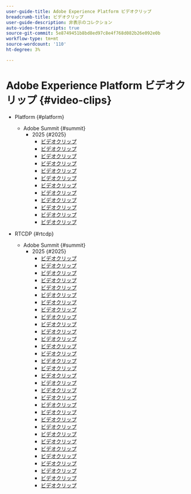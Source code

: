 ```yaml
---
user-guide-title: Adobe Experience Platform ビデオクリップ
breadcrumb-title: ビデオクリップ
user-guide-description: 非表示のコレクション
auto-video-transcripts: true
source-git-commit: 5e8749451b8bd8ed97c8e4f768d082b26e092e0b
workflow-type: tm+mt
source-wordcount: '110'
ht-degree: 3%

---
```



# Adobe Experience Platform ビデオクリップ {#video-clips}

+ Platform {#platform}
   + Adobe Summit {#summit}
      + 2025 {#2025}
         + [ビデオクリップ](platform/summit/2025/aaa-northeast-s-use-of-ai-assistant.md)
         + [ビデオクリップ](platform/summit/2025/finding-data-attributes-with-ai-assistant.md)
         + [ビデオクリップ](platform/summit/2025/introduction-to-ai-assistant-in-adobe-experience-platform.md)
         + [ビデオクリップ](platform/summit/2025/optimizing-audiences-with-ai-assistant.md)
         + [ビデオクリップ](platform/summit/2025/adobe-experience-platform-building-connected-customer-journeys.md)
         + [ビデオクリップ](platform/summit/2025/adobe-s-internal-use-of-aep-driving-experience-led-growth.md)
         + [ビデオクリップ](platform/summit/2025/architecting-adobe-experience-platform-for-scalability.md)
         + [ビデオクリップ](platform/summit/2025/key-takeaways-for-deploying-aep-at-scale.md)
         + [ビデオクリップ](platform/summit/2025/managing-data-governance-and-access-in-aep.md)
         + [ビデオクリップ](platform/summit/2025/optimizing-aep-with-sandbox-tooling.md)
         + [ビデオクリップ](platform/summit/2025/run-and-operate-strategies-for-aep-at-scale.md)
         + [ビデオクリップ](platform/summit/2025/single-vs-multi-sandbox-approach-in-aep.md)

+ RTCDP {#rtcdp}
   + Adobe Summit {#summit}
      + 2025 {#2025}
         + [ビデオクリップ](rtcdp/summit/2025/accelerating-your-audience-strategy-with-real-time-cdp.md)
         + [ビデオクリップ](rtcdp/summit/2025/adobe-s-approach-to-audience-strategy-and-activation.md)
         + [ビデオクリップ](rtcdp/summit/2025/adobe-s-approach-to-member-onboarding-and-retention.md)
         + [ビデオクリップ](rtcdp/summit/2025/adobe-s-internal-use-of-aep-driving-retention-with-data-driven-journeys.md)
         + [ビデオクリップ](rtcdp/summit/2025/adobe-s-internal-use-of-unified-profiles-for-creative-cloud.md)
         + [ビデオクリップ](rtcdp/summit/2025/ai-assistant-boosting-productivity-in-audience-management.md)
         + [ビデオクリップ](rtcdp/summit/2025/ai-assistant-for-audiences-optimizing-audience-strategies.md)
         + [ビデオクリップ](rtcdp/summit/2025/audience-agent-proactive-audience-health-monitoring.md)
         + [ビデオクリップ](rtcdp/summit/2025/audience-portal-centralizing-and-managing-audiences.md)
         + [ビデオクリップ](rtcdp/summit/2025/audience-portal-centralizing-data-for-better-marketing-decisions.md)
         + [ビデオクリップ](rtcdp/summit/2025/best-practices-for-data-modeling-in-adobe-experience-platform.md)
         + [ビデオクリップ](rtcdp/summit/2025/best-practices-for-schema-design-in-adobe-experience-platform.md)
         + [ビデオクリップ](rtcdp/summit/2025/creating-targeted-audiences-with-ai-assistant.md)
         + [ビデオクリップ](rtcdp/summit/2025/customer-centric-approach-vs-campaign-centric-approach.md)
         + [ビデオクリップ](rtcdp/summit/2025/defining-customer-experience-use-cases.md)
         + [ビデオクリップ](rtcdp/summit/2025/discover-activate-and-measure-with-real-time-cdp-collaboration.md)
         + [ビデオクリップ](rtcdp/summit/2025/end-to-end-use-case-activation-process.md)
         + [ビデオクリップ](rtcdp/summit/2025/evolving-customer-experience-maturity.md)
         + [ビデオクリップ](rtcdp/summit/2025/expanding-high-value-audiences-with-look-alike-models.md)
         + [ビデオクリップ](rtcdp/summit/2025/federated-audience-composition-expanding-audience-reach.md)
         + [ビデオクリップ](rtcdp/summit/2025/federated-audience-composition-expanding-your-reach.md)
         + [ビデオクリップ](rtcdp/summit/2025/federated-audience-composition-unifying-data-for-real-time-marketing.md)
         + [ビデオクリップ](rtcdp/summit/2025/how-ai-assistant-transforms-data-insights-in-real-time-cdp.md)
         + [ビデオクリップ](rtcdp/summit/2025/how-ai-enhances-real-time-cdp-with-predictive-insights.md)
         + [ビデオクリップ](rtcdp/summit/2025/how-real-time-cdp-collaboration-works.md)
         + [ビデオクリップ](rtcdp/summit/2025/how-to-operate-and-communicate-effectively-in-tiger-teams.md)
         + [ビデオクリップ](rtcdp/summit/2025/introducing-adobe-s-agent-orchestrator-for-intelligent-activation.md)
         + [ビデオクリップ](rtcdp/summit/2025/introduction-to-real-time-cdp-collaboration.md)
         + [ビデオクリップ](rtcdp/summit/2025/key-differentiators-of-real-time-cdp-collaboration.md)
         + [ビデオクリップ](rtcdp/summit/2025/run-and-operate-strategies-for-scaling-adobe-experience-platform.md)
         + [ビデオクリップ](rtcdp/summit/2025/the-power-of-ai-in-real-time-cdp-for-audience-optimization.md)
         + [ビデオクリップ](rtcdp/summit/2025/three-phased-approach-to-audience-driven-marketing.md)


